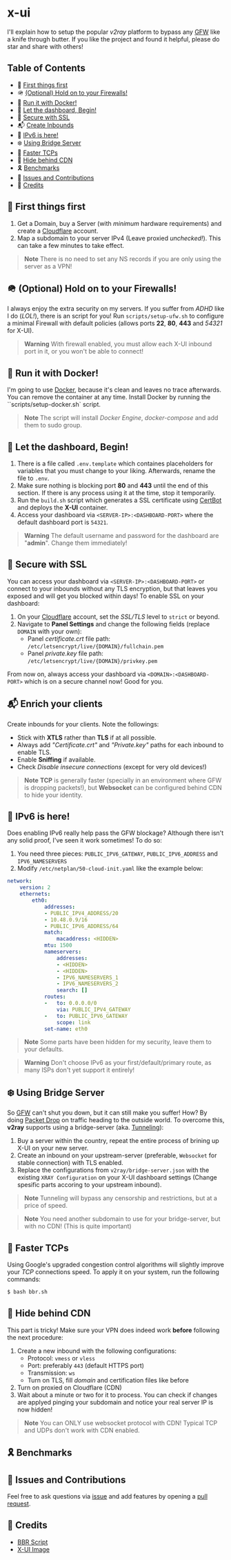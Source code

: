 # x-ui
I'll explain how to setup the popular *v2ray* platform to bypass any [GFW](https://en.wikipedia.org/wiki/Great_Firewall) like a knife through butter. If you like the project and found it helpful, please do star and share with others!

## Table of Contents
- 💫 [First things first](https://github.com/keivanipchihagh/x-ui#-first-things-first)
- 🪖 [(Optional) Hold on to your Firewalls!](https://github.com/keivanipchihagh/x-ui#-optional-hold-on-to-your-firewalls)
- 🐳 [Run it with Docker!](https://github.com/keivanipchihagh/x-ui#-run-it-with-docker)
- 🚀 [Let the dashboard, Begin!](https://github.com/keivanipchihagh/x-ui#-let-the-dashboard-begin)
- 🔐 [Secure with SSL](https://github.com/keivanipchihagh/x-ui#-secure-with-ssl)
- 📬 [Create Inbounds](https://github.com/keivanipchihagh/x-ui#-enrich-your-clients)
- 👻 [IPv6 is here!](https://github.com/keivanipchihagh/x-ui#-ipv6-is-here)
- ❄️ [Using Bridge Server](https://github.com/keivanipchihagh/x-ui#-using-bridge-server)
- 🚅 [Faster TCPs](https://github.com/keivanipchihagh/x-ui#-faster-tcps)
- 🧱 [Hide behind CDN](https://github.com/keivanipchihagh/x-ui#-hide-behind-cdn)
- 🎗️ [Benchmarks](https://github.com/keivanipchihagh/x-ui#-benchmarks)
- 🤝 [Issues and Contributions](https://github.com/keivanipchihagh/x-ui#-issues-and-contributions)
- 📖 [Credits](https://github.com/keivanipchihagh/x-ui#-credits)

## 💫 First things first
1. Get a Domain, buy a Server (with *minimum* hardware requirements) and create a [Cloudflare](https://cloudflare.com/) account.
2. Map a subdomain to your server IPv4 (Leave proxied *unchecked!*). This can take a few minutes to take effect.

> **Note**
> There is no need to set any NS records if you are only using the server as a VPN!

## 🪖 (Optional) Hold on to your Firewalls!
I always enjoy the extra security on my servers. If you suffer from *ADHD* like I do (*LOL!*), there is an script for you! Run `scripts/setup-ufw.sh` to configure a minimal Firewall with default policies (allows ports **22**, **80**, **443** and *54321* for X-UI).

> **Warning**
> With firewall enabled, you must allow each X-UI inbound port in it, or you won't be able to connect!

## 🐳 Run it with Docker! 
I'm going to use [Docker](https://www.docker.com/), because it's clean and leaves no trace afterwards. You can remove the container at any time. Install Docker by running the ``scripts/setup-docker.sh` script.

> **Note**
> The script will install *Docker Engine*, *docker-compose* and add them to sudo group.

## 🚀 Let the dashboard, Begin!
1. There is a file called `.env.template` which containes placeholders for variables that you must change to your liking. Afterwards, rename the file to `.env`.
2. Make sure nothing is blocking port **80** and **443** until the end of this section. If there is any process using it at the time, stop it temporarily.
3. Run the `build.sh` script which generates a SSL certificate using [CertBot](https://certbot.eff.org/) and deploys the **X-UI** container.
4. Access your dashboard via `<SERVER-IP>:<DASHBOARD-PORT>` where the default dashboard port is `54321`.

> **Warning**
> The default username and password for the dashboard are "**admin**". Change them immediately!

## 🔐 Secure with SSL
You can access your dashboard via `<SERVER-IP>:<DASHBOARD-PORT>` or connect to your inbounds without any TLS encryption, but that leaves you exposed and will get you blocked within days! To enable SSL on your dashboard:
1. On your [Cloudflare](https://cloudflare.com/) account, set the *SSL/TLS* level to `strict` or beyond.
2. Navigate to **Panel Settings** and change the following fields (replace `DOMAIN` with your own):
    - Panel *certificate.crt* file path: `/etc/letsencrypt/live/{DOMAIN}/fullchain.pem`
    - Panel *private.key* file path: `/etc/letsencrypt/live/{DOMAIN}/privkey.pem`

From now on, always access your dashboard via `<DOMAIN>:<DASHBOARD-PORT>` which is on a secure channel now! Good for you.

## 📬 Enrich your clients
Create inbounds for your clients. Note the followings:
- Stick with **XTLS** rather than **TLS** if at all possible.
- Always add *"Certificate.crt"* and *"Private.key"* paths for each inbound to enable TLS.
- Enable **Sniffing** if available.
- Check *Disable insecure connections* (except for very old devices!)

> **Note**
> **TCP** is generally faster (specially in an environment where GFW is dropping packets!), but **Websocket** can be configured behind CDN to hide your identity.

## 👻 IPv6 is here!
Does enabling IPv6 really help pass the GFW blockage? Although there isn't any solid proof, I've seen it work sometimes! To do so:
1. You need three pieces: `PUBLIC_IPV6_GATEWAY`, `PUBLIC_IPV6_ADDRESS` and `IPV6_NAMESERVERS`
2. Modify `/etc/netplan/50-cloud-init.yaml` like the example below:
```yaml
network:
    version: 2
    ethernets:
        eth0:
            addresses:
            - PUBLIC_IPV4_ADDRESS/20
            - 10.48.0.9/16
            - PUBLIC_IPV6_ADDRESS/64
            match:
                macaddress: <HIDDEN>
            mtu: 1500
            nameservers:
                addresses:
                - <HIDDEN>
                - <HIDDEN>
                - IPV6_NAMESERVERS_1
                - IPV6_NAMESERVERS_2
                search: []
            routes:
            -   to: 0.0.0.0/0
                via: PUBLIC_IPV4_GATEWAY
            -   to: PUBLIC_IPV6_GATEWAY
                scope: link
            set-name: eth0
```

> **Note**
> Some parts have been hidden for my security, leave them to your defaults.

> **Warning**
> Don't choose IPv6 as your first/default/primary route, as many ISPs don't yet support it entirely!

## ❄️ Using Bridge Server
So [GFW](https://en.wikipedia.org/wiki/Great_Firewall) can't shut you down, but it can still make you suffer! How? By doing [Packet Drop](https://geneva.cs.umd.edu/posts/fully-encrypted-traffic/en/) on traffic heading to the outside world. To overcome this, **v2ray** supports using a bridge-server (aka.  [Tunneling](https://traefik.io/glossary/network-tunneling/)):
1. Buy a server within the country, repeat the entire process of brining up X-UI on your new server.
2. Create an inbound on your upstream-server (preferable, `Websocket` for stable connection) with TLS enabled.
3. Replace the configurations from `v2ray/bridge-server.json` with the existing `XRAY Configuration` on your X-UI dashboard settings (Change spesific parts accoring to your upstream inbound).

> **Note**
> Tunneling will bypass any censorship and restrictions, but at a price of speed.

> **Note**
> You need another subdomain to use for your bridge-server, but with no CDN! (This is quite important)


## 🚅 Faster TCPs
Using Google's upgraded congestion control algorithms will slightly improve your *TCP* connections speed. To apply it on your system, run the following commands:
```bash
$ bash bbr.sh
```

## 🧱 Hide behind CDN
This part is tricky! Make sure your VPN does indeed work **before** following the next procedure:
1. Create a new inbound with the following configurations:
    - Protocol: `vmess` or `vless`
    - Port: preferably `443` (default HTTPS port)
    - Transmission: `ws`
    - Turn on TLS, fill *domain* and certification files like before
2. Turn on proxied on Cloudflare (CDN)
3. Wait about a minute or two for it to process. You can check if changes are applyed pinging your subdomain and notice your real server IP is now hidden!

> **Note**
> You can ONLY use websocket protocol with CDN! Typical TCP and UDPs don't work with CDN enabled.

## 🎗️ Benchmarks

## 🤝 Issues and Contributions
Feel free to ask questions via [issue](https://github.com/keivanipchihagh/xui-trojan/issues/new) and add features by opening a [pull request](https://github.com/keivanipchihagh/xui-trojan/pulls).

## 📖 Credits
- [BBR Script](https://github.com/teddysun/across)
- [X-UI Image](https://hub.docker.com/r/enwaiax/x-ui)
